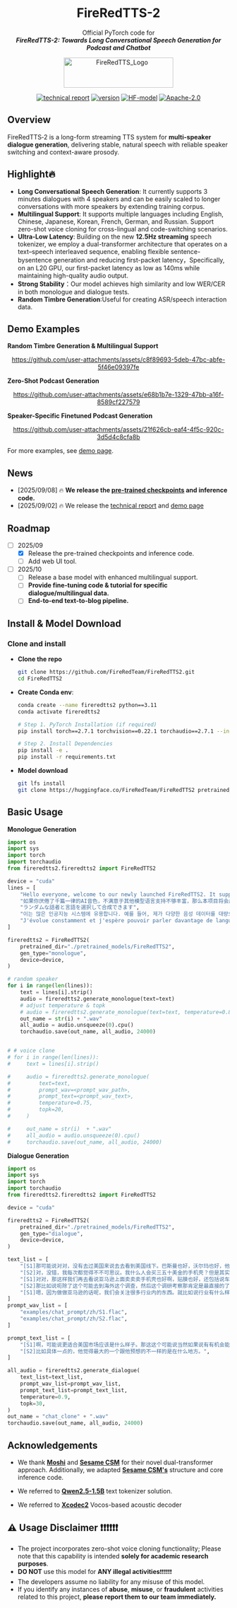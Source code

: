 <div align="center">
    <h1>
    FireRedTTS-2
    </h1>
    <p>
    Official PyTorch code for <br>
    <b><em>FireRedTTS-2: Towards Long Conversational Speech Generation for Podcast and Chatbot</em></b>
    </p>
    <p>
    <!-- <img src="assets/XiaoHongShu_Logo.png" alt="Institution 4" style="width: 102px; height: 48px;"> -->
    <img src="assets/FireRedTTS_Logo.png" alt="FireRedTTS_Logo" style="width: 248px; height: 68px;">
    </p>
    <p>
    </p>
    <a href="https://arxiv.org/abs/2509.02020"><img src="https://img.shields.io/badge/Paper-ArXiv-red" alt="technical report"></a>
    <a href="https://fireredteam.github.io/demos/firered_tts_2/"><img src="https://img.shields.io/badge/Demo-Page-lightgrey" alt="version"></a>
    <a href="https://huggingface.co/FireRedTeam/FireRedTTS2"><img src="https://img.shields.io/badge/Hugging%20Face-Model%20Page-yellow" alt="HF-model"></a>
    <a href="https://github.com/FireRedTeam/FireRedTTS"><img src="https://img.shields.io/badge/License-Apache%202.0-blue.svg" alt="Apache-2.0"></a>
</div>

## Overview

FireRedTTS‑2 is a long-form streaming TTS system for **multi-speaker dialogue generation**, delivering stable, natural speech with reliable speaker switching and context-aware prosody.

## Highlight🔥

- **Long Conversational Speech Generation**: It currently supports 3 minutes dialogues with 4 speakers and can be easily scaled to longer conversations
with more speakers by extending training corpus.
- **Multilingual Support**: It supports multiple languages including English, Chinese, Japanese, Korean, French, German, and Russian. Support zero-shot voice cloning for cross-lingual and code-switching scenarios.
- **Ultra-Low Latency**: Building on the new **12.5Hz streaming** speech tokenizer, we employ a dual-transformer architecture that operates on a text–speech interleaved sequence, enabling flexible sentence-bysentence generation and reducing first-packet latency，Specifically, on an L20 GPU, our first-packet latency as low as 140ms while maintaining high-quality audio output.
- **Strong Stability**：Our model achieves high similarity and low WER/CER in both monologue and dialogue tests.
- **Random Timbre Generation**:Useful for creating ASR/speech interaction data.

## Demo Examples

**Random Timbre Generation & Multilingual Support**
<div align="center">

<https://github.com/user-attachments/assets/c8f89693-5deb-47bc-abfe-5f46e09397fe>

</div>

**Zero-Shot Podcast Generation**
<div align="center">



<https://github.com/user-attachments/assets/e68b1b7e-1329-47bb-a16f-8589cf227579>



</div>

**Speaker-Specific Finetuned Podcast Generation**
<div align="center">



<https://github.com/user-attachments/assets/21f626cb-eaf4-4f5c-920c-3d5d4c8cfa8b>



</div>

For more examples, see [demo page](https://fireredteam.github.io/demos/firered_tts_2/).

## News

- [2025/09/08] 🔥 **We release the [pre-trained checkpoints](https://huggingface.co/FireRedTeam/FireRedTTS2) and inference code.**
- [2025/09/02] 🔥 We release the [technical report](https://arxiv.org/abs/2509.02020) and [demo page](https://fireredteam.github.io/demos/firered_tts_2/)

## Roadmap

- [ ] 2025/09
  - [x] Release the pre-trained checkpoints and inference code.
  - [ ] Add web UI tool.

- [ ] 2025/10
  - [ ] Release a base model with enhanced multilingual support.
  - [ ] **Provide fine-tuning code & tutorial for specific dialogue/multilingual data.**
  - [ ] **End-to-end text-to-blog pipeline.**

## Install & Model Download

### Clone and install

- **Clone the repo**

    ``` sh
    git clone https://github.com/FireRedTeam/FireRedTTS2.git
    cd FireRedTTS2
    ```

- **Create Conda env**:

    ``` sh
    conda create --name fireredtts2 python==3.11
    conda activate fireredtts2

    # Step 1. PyTorch Installation (if required)
    pip install torch==2.7.1 torchvision==0.22.1 torchaudio==2.7.1 --index-url https://download.pytorch.org/whl/cu126

    # Step 2. Install Dependencies
    pip install -e .
    pip install -r requirements.txt
    ```

- **Model download**

    ```sh
    git lfs install
    git clone https://huggingface.co/FireRedTeam/FireRedTTS2 pretrained_models/FireRedTTS2
    ```

## Basic Usage

**Monologue Generation**

```python
import os
import sys
import torch
import torchaudio
from fireredtts2.fireredtts2 import FireRedTTS2

device = "cuda"
lines = [
    "Hello everyone, welcome to our newly launched FireRedTTS2. It supports multiple languages including English, Chinese, Japanese, Korean, French, German, and Russian. Additionally, this TTS model features long-context dialogue generation capabilities.",
    "如果你厌倦了千篇一律的AI音色，不满意于其他模型语言支持不够丰富，那么本项目将会成为你绝佳的工具。",
    "ランダムな話者と言語を選択して合成できます",
    "이는 많은 인공지능 시스템에 유용합니다. 예를 들어, 제가 다양한 음성 데이터를 대량으로 생성해 여러분의 ASR 모델이나 대화 모델에 풍부한 데이터를 제공할 수 있습니다.",
    "J'évolue constamment et j'espère pouvoir parler davantage de langues avec plus d'aisance à l'avenir.",
]

fireredtts2 = FireRedTTS2(
    pretrained_dir="./pretrained_models/FireRedTTS2",
    gen_type="monologue",
    device=device,
)

# random speaker
for i in range(len(lines)):
    text = lines[i].strip()
    audio = fireredtts2.generate_monologue(text=text)
    # adjust temperature & topk
    # audio = fireredtts2.generate_monologue(text=text, temperature=0.8, topk=30)
    out_name = str(i) + ".wav"
    all_audio = audio.unsqueeze(0).cpu()
    torchaudio.save(out_name, all_audio, 24000)


# # voice clone
# for i in range(len(lines)):
#     text = lines[i].strip()

#     audio = fireredtts2.generate_monologue(
#         text=text,
#         prompt_wav=<prompt_wav_path>,
#         prompt_text=<prompt_wav_text>,
#         temperature=0.75,
#         topk=20,
#     )

#     out_name = str(i)  + ".wav"
#     all_audio = audio.unsqueeze(0).cpu()
#     torchaudio.save(out_name, all_audio, 24000)
```

**Dialogue Generation**

```python
import os
import sys
import torch
import torchaudio
from fireredtts2.fireredtts2 import FireRedTTS2

device = "cuda"

fireredtts2 = FireRedTTS2(
    pretrained_dir="./pretrained_models/FireRedTTS2",
    gen_type="dialogue",
    device=device,
)

text_list = [
    "[S1]那可能说对对，没有去过美国来说去去看到美国线下。巴斯曼也好，沃尔玛也好，他们线下不管说，因为深圳出去的还是电子周边的会表达，会发现哇对这个价格真的是很高呀。都是卖三十五美金、四十美金，甚至一个手机壳，就是二十五美金开。",
    "[S2]对，没错，我每次都觉得不不可思议。我什么人会买三五十美金的手机壳？但是其实在在那个target啊，就塔吉特这种超级市场，大家都是这样的，定价也很多人买。",
    "[S1]对对，那这样我们再去看说亚马逊上面卖卖卖手机壳也好啊，贴膜也好，还包括说车窗也好，各种线材也好，大概就是七块九九或者说啊八块九九，这个价格才是卖的最多的啊。因为亚马逊的游戏规则限定的。如果说你卖七块九九以下，那你基本上是不赚钱的。",
    "[S2]那比如说呃除了这个可能去到海外这个调查，然后这个调研考察那肯定是最直接的了。那平时我知道你是刚才建立了一个这个叫做呃rean的这样的一个一个播客，它是一个英文的。然后平时你还听一些什么样的东西，或者是从哪里获取一些这个海外市场的一些信息呢？",
    "[S1]嗯，因为做做亚马逊的话呢，我们会关注很多行业内的东西。就比如说行业有什么样亚马逊有什么样新的游戏规则呀。呃，物流的价格有没有波动呀，包括说有没有什么新的评论的政策呀，广告有什么新的打法呀？那这些我们会会关关注很多行业内部的微信公众号呀，还包括去去查一些知乎专栏的文章呀，以及说我们周边有很多同行。那我们经常会坐在一起聊天，看看信息有什么共享。那这个是关注内内的一个方式。",
]
prompt_wav_list = [
    "examples/chat_prompt/zh/S1.flac",
    "examples/chat_prompt/zh/S2.flac",
]

prompt_text_list = [
    "[S1]啊，可能说更适合美国市场应该是什么样子。那这这个可能说当然如果说有有机会能亲身的去考察去了解一下，那当然是有更好的帮助。",
    "[S2]比如具体一点的，他觉得最大的一个跟他预想的不一样的是在什么地方。",
]

all_audio = fireredtts2.generate_dialogue(
    text_list=text_list,
    prompt_wav_list=prompt_wav_list,
    prompt_text_list=prompt_text_list,
    temperature=0.9,
    topk=30,
)
out_name = "chat_clone" + ".wav"
torchaudio.save(out_name, all_audio, 24000)
```

## Acknowledgements

- We thank [**Moshi**](https://github.com/kyutai-labs/moshi) and [**Sesame CSM**](https://github.com/SesameAILabs/csm) for their novel dual-transformer approach. Additionally, we adapted [**Sesame CSM's**](https://github.com/SesameAILabs/csm) structure and core inference code.

- We referred to [**Qwen2.5-1.5B**](https://huggingface.co/Qwen/Qwen2.5-1.5B) text tokenizer solution.

- We referred to [**Xcodec2**](https://github.com/zhenye234/X-Codec-2.0) Vocos-based acoustic decoder

## ⚠️ Usage Disclaimer ❗️❗️❗️❗️❗️❗️

- The project incorporates zero-shot voice cloning functionality; Please note that this capability is intended **solely for academic research purposes**.
- **DO NOT** use this model for **ANY illegal activities**❗️❗️❗️❗️❗️❗️
- The developers assume no liability for any misuse of this model.
- If you identify any instances of **abuse**, **misuse**, or **fraudulent** activities related to this project, **please report them to our team immediately.**
